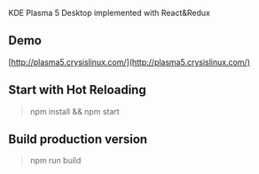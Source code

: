 KDE Plasma 5 Desktop implemented with React&Redux

## Demo
[http://plasma5.crysislinux.com/](http://plasma5.crysislinux.com/)

## Start with Hot Reloading

> npm install && npm start

## Build production version

> npm run build
